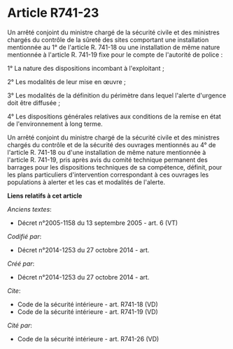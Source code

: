 # Article R741-23

Un arrêté conjoint du ministre chargé de la sécurité civile et des ministres chargés du contrôle de la sûreté des sites
comportant une installation mentionnée au 1° de l'article R. 741-18 ou une installation de même nature mentionnée à l'article
R. 741-19 fixe pour le compte de l'autorité de police : 

1° La nature des dispositions incombant à l'exploitant ; 

2° Les modalités de leur mise en œuvre ; 

3° Les modalités de la définition du périmètre dans lequel l'alerte d'urgence doit être diffusée ; 

4° Les dispositions générales relatives aux conditions de la remise en état de l'environnement à long terme. 

Un arrêté conjoint du ministre chargé de la sécurité civile et des ministres chargés du contrôle et de la sécurité des
ouvrages mentionnés au 4° de l'article R. 741-18 ou d'une installation de même nature mentionnée à l'article R. 741-19, pris
après avis du comité technique permanent des barrages pour les dispositions techniques de sa compétence, définit, pour les
plans particuliers d'intervention correspondant à ces ouvrages les populations à alerter et les cas et modalités de l'alerte.

**Liens relatifs à cet article**

_Anciens textes_:

  - Décret n°2005-1158 du 13 septembre 2005 - art. 6 (VT)

_Codifié par_:

  - Décret n°2014-1253 du 27 octobre 2014 - art.

_Créé par_:

  - Décret n°2014-1253 du 27 octobre 2014 - art.

_Cite_:

  - Code de la sécurité intérieure - art. R741-18 (VD)
  - Code de la sécurité intérieure - art. R741-19 (VD)

_Cité par_:

  - Code de la sécurité intérieure - art. R741-26 (VD)
